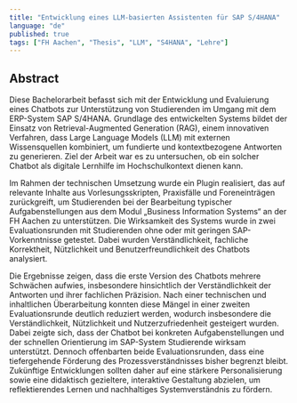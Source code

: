 ```yaml
---
title: "Entwicklung eines LLM-basierten Assistenten für SAP S/4HANA"
language: "de"
published: true
tags: ["FH Aachen", "Thesis", "LLM", "S4HANA", "Lehre"]
---
```


## Abstract

Diese Bachelorarbeit befasst sich mit der Entwicklung und Evaluierung eines
Chatbots zur Unterstützung von Studierenden im Umgang mit dem ERP-System SAP
S/4HANA. Grundlage des entwickelten Systems bildet der Einsatz von
Retrieval-Augmented Generation (RAG), einem innovativen Verfahren, dass Large
Language Models (LLM) mit externen Wissensquellen kombiniert, um fundierte und
kontextbezogene Antworten zu generieren. Ziel der Arbeit war es zu untersuchen,
ob ein solcher Chatbot als digitale Lernhilfe im Hochschulkontext dienen kann.

Im Rahmen der technischen Umsetzung wurde ein Plugin realisiert, das auf
relevante Inhalte aus Vorlesungsskripten, Praxisfälle und Foreneinträgen
zurückgreift, um Studierenden bei der Bearbeitung typischer Aufgabenstellungen
aus dem Modul „Business Information Systems“ an der FH Aachen zu unterstützen.
Die Wirksamkeit des Systems wurde in zwei Evaluationsrunden mit Studierenden
ohne oder mit geringen SAP-Vorkenntnisse getestet. Dabei wurden
Verständlichkeit, fachliche Korrektheit, Nützlichkeit und
Benutzerfreundlichkeit des Chatbots analysiert.

Die Ergebnisse zeigen, dass die erste Version des Chatbots mehrere Schwächen
aufwies, insbesondere hinsichtlich der Verständlichkeit der Antworten und ihrer
fachlichen Präzision. Nach einer technischen und inhaltlichen Überarbeitung
konnten diese Mängel in einer zweiten Evaluationsrunde deutlich reduziert
werden, wodurch insbesondere die Verständlichkeit, Nützlichkeit und
Nutzerzufriedenheit gesteigert wurden. Dabei zeigte sich, dass der Chatbot bei
konkreten Aufgabenstellungen und der schnellen Orientierung im SAP-System
Studierende wirksam unterstützt. Dennoch offenbarten beide Evaluationsrunden,
dass eine tiefergehende Förderung des Prozessverständnisses bisher begrenzt
bleibt. Zukünftige Entwicklungen sollten daher auf eine stärkere
Personalisierung sowie eine didaktisch gezieltere, interaktive Gestaltung
abzielen, um reflektierendes Lernen und nachhaltiges Systemverständnis zu
fördern.
